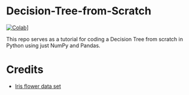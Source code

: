 # Decision-Tree-from-Scratch
[![Colab](https://upload.wikimedia.org/wikipedia/commons/thumb/d/d0/Google_Colaboratory_SVG_Logo.svg/32px-Google_Colaboratory_SVG_Logo.svg.png)](https://colab.research.google.com/drive/17CN_GwgMRPQBNEDd-kvL2VVa_EeYBX2K?usp=sharing)]

This repo serves as a tutorial for coding a Decision Tree from scratch in Python using just NumPy and Pandas. 

# Credits
- [Iris flower data set](https://www.kaggle.com/uciml/iris)
